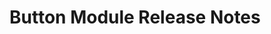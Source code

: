 <!-- Release notes authoring guidelines: http://keepachangelog.com/ -->

# Button Module Release Notes

<!-- ## [Unreleased] -->


